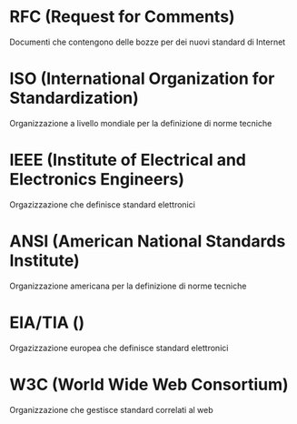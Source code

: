 # RFC (Request for Comments)

Documenti che contengono delle bozze per dei nuovi standard di Internet

# ISO (International Organization for Standardization)

Organizzazione a livello mondiale per la definizione di norme tecniche

# IEEE (Institute of Electrical and Electronics Engineers)

Orgazizzazione che definisce standard elettronici

# ANSI (American National Standards Institute)

Organizzazione americana per la definizione di norme tecniche

# EIA/TIA ()

Orgazizzazione europea che definisce standard elettronici

# W3C (World Wide Web Consortium)

Organizzazione che gestisce standard correlati al web
